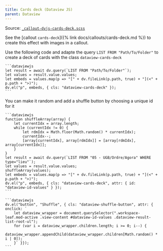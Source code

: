 ```yaml
---
title: Cards deck (Dataview JS)
parent: Dataview
---
```


Source: [`_callout-dvjs-cards-deck.scss`](https://github.com/ElsaTam/obsidian-fancy-a-story/blob/main/scss/editor/callouts/_callout-dvjs-cards-deck.scss)

See the [callout `cards-deck`]({% link docs/callouts/cards-deck.md %}) to create this effect with images in a callout.


Use the following code and adapte the query `LIST FROM "Path/To/Folder"` to create a deck of cards with the class `dataview-cards-deck`
````
```dataviewjs
let result = await dv.query(`LIST FROM "Path/To/Folder"`);
let values = result.value.values;
let embeds = values.map(p => "[" + dv.fileLink(p.path, true) + "](<" + p.path + ">)");
dv.el("p", embeds, { cls: "dataview-cards-deck" });
```
````

You can make it random and add a shuffle button by choosing a unique id for it
````
```dataviewjs
function shuffleArray(array) {
	let currentIdx = array.length;
	while (currentIdx != 0) {
		let rdmIdx = Math.floor(Math.random() * currentIdx);
		currentIdx--;
		[array[currentIdx], array[rdmIdx]] = [array[rdmIdx], array[currentIdx]];
	}
}
let result = await dv.query(`LIST FROM "05 - UGB/Ordre/Agora" WHERE type="lieu"`);
let values = result.value.values;
shuffleArray(values);
let embeds = values.map(p => "[" + dv.fileLink(p.path, true) + "](<" + p.path + ">)");
dv.el("p", embeds, { cls: "dataview-cards-deck", attr: { id: "dataview-id-values" } });
```

```dataviewjs
dv.el("button", "Shuffle", { cls: "dataview-shuffle-button", attr: { onclick: `
	let dataview_wrapper = document.querySelector(".workspace-leaf.mod-active .view-content #dataview-id-values .dataview-result-list-root-ul");
	for (var i = dataview_wrapper.children.length; i >= 0; i--) {
	    dataview_wrapper.appendChild(dataview_wrapper.children[Math.random() * i | 0]);
	}` }});
```
````